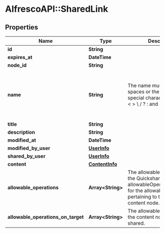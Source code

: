 # AlfrescoAPI::SharedLink

## Properties
Name | Type | Description | Notes
------------ | ------------- | ------------- | -------------
**id** | **String** |  | [optional] 
**expires_at** | **DateTime** |  | [optional] 
**node_id** | **String** |  | [optional] 
**name** | **String** | The name must not contain spaces or the following special characters: * \&quot; &lt; &gt; \\ / ? : and |.  The character . must not be used at the end of the name.  | [optional] 
**title** | **String** |  | [optional] 
**description** | **String** |  | [optional] 
**modified_at** | **DateTime** |  | [optional] 
**modified_by_user** | [**UserInfo**](UserInfo.md) |  | [optional] 
**shared_by_user** | [**UserInfo**](UserInfo.md) |  | [optional] 
**content** | [**ContentInfo**](ContentInfo.md) |  | [optional] 
**allowable_operations** | **Array&lt;String&gt;** | The allowable operations for the Quickshare link itself. See allowableOperationsOnTarget for the allowable operations pertaining to the linked content node.  | [optional] 
**allowable_operations_on_target** | **Array&lt;String&gt;** | The allowable operations for the content node being shared.  | [optional] 


